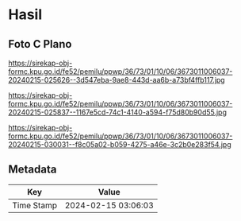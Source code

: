 # Hasil

## Foto C Plano

https://sirekap-obj-formc.kpu.go.id/fe52/pemilu/ppwp/36/73/01/10/06/3673011006037-20240215-025626--3d547eba-9ae8-443d-aa6b-a73bf4ffb117.jpg

https://sirekap-obj-formc.kpu.go.id/fe52/pemilu/ppwp/36/73/01/10/06/3673011006037-20240215-025837--1167e5cd-74c1-4140-a594-f75d80b90d55.jpg

https://sirekap-obj-formc.kpu.go.id/fe52/pemilu/ppwp/36/73/01/10/06/3673011006037-20240215-030031--f8c05a02-b059-4275-a46e-3c2b0e283f54.jpg


## Metadata

| Key        | Value               |
| ---------- | ------------------- |
| Time Stamp | 2024-02-15 03:06:03 |



